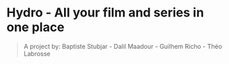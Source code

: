 Hydro - All your film and series in one place
===


> A project by: Baptiste Stubjar - Dalil Maadour - Guilhem Richo - Théo Labrosse